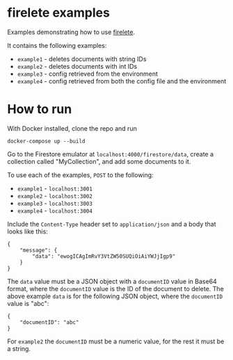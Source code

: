 # firelete examples

Examples demonstrating how to use [firelete](https://github.com/JonnyOrman/firelete).

It contains the following examples:
- `example1` - deletes documents with string IDs
- `example2` - deletes documents with int IDs
- `example3` - config retrieved from the environment
- `example4` - config retrieved from both the config file and the environment

# How to run

With Docker installed, clone the repo and run
```
docker-compose up --build
```

Go to the Firestore emulator at `localhost:4000/firestore/data`, create a collection called "MyCollection", and add some documents to it.

To use each of the examples, `POST` to the following:
- `example1` - `localhost:3001`
- `example2` - `localhost:3002`
- `example3` - `localhost:3003`
- `example4` - `localhost:3004`

Include the `Content-Type` header set to `application/json` and a body that looks like this:
```
{
    "message": {
        "data": "ewogICAgImRvY3VtZW50SUQiOiAiYWJjIgp9"
    }
}
```

The `data` value must be a JSON object with a `documentID` value in Base64 format, where the `documentID` value is the ID of the document to delete. The above example `data` is for the following JSON object, where the `documentID` value is "abc":
```
{
    "documentID": "abc"
}
```

For `example2` the `documentID` must be a numeric value, for the rest it must be a string.